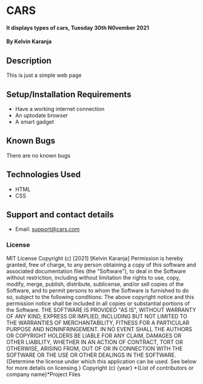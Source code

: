 # CARS
#### It displays types of cars, Tuesday 30th N0vember 2021
#### By Kelvin Karanja
## Description
This is just a simple web page
## Setup/Installation Requirements
* Have a working internet connection
* An uptodate browser
* A smart gadget
## Known Bugs
There are no known bugs
## Technologies Used
* HTML
* CSS
## Support and contact details
* Email: support@cars.com
### License
MIT License
Copyright (c) [2021] [Kelvin Karanja]
Permission is hereby granted, free of charge, to any person obtaining a copy
of this software and associated documentation files (the "Software"), to deal
in the Software without restriction, including without limitation the rights
to use, copy, modify, merge, publish, distribute, sublicense, and/or sell
copies of the Software, and to permit persons to whom the Software is
furnished to do so, subject to the following conditions:
The above copyright notice and this permission notice shall be included in all
copies or substantial portions of the Software.
THE SOFTWARE IS PROVIDED "AS IS", WITHOUT WARRANTY OF ANY KIND, EXPRESS OR
IMPLIED, INCLUDING BUT NOT LIMITED TO THE WARRANTIES OF MERCHANTABILITY,
FITNESS FOR A PARTICULAR PURPOSE AND NONINFRINGEMENT. IN NO EVENT SHALL THE
AUTHORS OR COPYRIGHT HOLDERS BE LIABLE FOR ANY CLAIM, DAMAGES OR OTHER
LIABILITY, WHETHER IN AN ACTION OF CONTRACT, TORT OR OTHERWISE, ARISING FROM,
OUT OF OR IN CONNECTION WITH THE SOFTWARE OR THE USE OR OTHER DEALINGS IN THE
SOFTWARE.{Determine the license under which this application can be used.  See below for more details on licensing.}
Copyright (c) {year} *{List of contributors or company name}*Project Files
